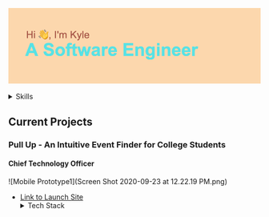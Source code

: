 ![Hi, I'm Kyle. A Software Engineer](header.png "My Profile")

<details><summary>Skills</summary>
<br>
  <details><summary>Frameworks</summary>
    - Ruby on Rails
    <br>
    - Sinatra
    <br>
    - React
    <br>
    - React Native
  </details>
  <details><summary>Languages</summary>
    - Javascript
    <br>
    - HTML
    <br>
    - CSS
    <br>
    - Ruby
    <br>
    - SQL
    <br>
    - GraphQL
  </details>
  <details><summary>Database Management Systems</summary>
    - PostgreSQL
     <br>
    - MySQL
    <br>
    - SQLite
  </details>
  <details>
    <summary>Other Proficient Software Systems</summary>
    - Adobe XD
    <br>
    - AWS Services
    <br>
    - CodePen
  </details>
</details>

## Current Projects
  ### Pull Up - An Intuitive Event Finder for College Students
  #### Chief Technology Officer
   ![Mobile Prototype1](Screen Shot 2020-09-23 at 12.22.19 PM.png)
   - [Link to Launch Site](http://get-pullup.com)
     <details>
      <summary>Tech Stack</summary>
      - AWS Amplify
      <br>
      - AWS Cloud9
      <br>
      - AWS S3
      <br>
      - AWS Mobile Hub
      <br>
      - React Native
      </details>
    
